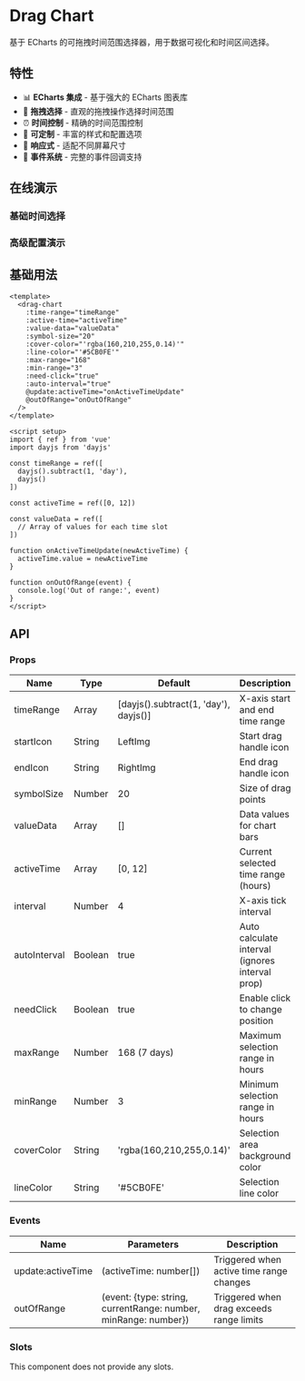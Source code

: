# Drag Chart

基于 ECharts 的可拖拽时间范围选择器，用于数据可视化和时间区间选择。

## 特性

- 📊 **ECharts 集成** - 基于强大的 ECharts 图表库
- 🎯 **拖拽选择** - 直观的拖拽操作选择时间范围
- ⏰ **时间控制** - 精确的时间范围控制
- 🎨 **可定制** - 丰富的样式和配置选项
- 📱 **响应式** - 适配不同屏幕尺寸
- 🔧 **事件系统** - 完整的事件回调支持

## 在线演示

### 基础时间选择

<script setup>
import Demo1 from './demo1.vue'
import Demo2 from './demo2.vue'
</script>

<Demo1 />

### 高级配置演示

<Demo2 />

## 基础用法

```vue
<template>
  <drag-chart
    :time-range="timeRange"
    :active-time="activeTime"
    :value-data="valueData"
    :symbol-size="20"
    :cover-color="'rgba(160,210,255,0.14)'"
    :line-color="'#5CB0FE'"
    :max-range="168"
    :min-range="3"
    :need-click="true"
    :auto-interval="true"
    @update:activeTime="onActiveTimeUpdate"
    @outOfRange="onOutOfRange"
  />
</template>

<script setup>
import { ref } from 'vue'
import dayjs from 'dayjs'

const timeRange = ref([
  dayjs().subtract(1, 'day'),
  dayjs()
])

const activeTime = ref([0, 12])

const valueData = ref([
  // Array of values for each time slot
])

function onActiveTimeUpdate(newActiveTime) {
  activeTime.value = newActiveTime
}

function onOutOfRange(event) {
  console.log('Out of range:', event)
}
</script>
```

## API

### Props

| Name         | Type                    | Default                      | Description                                    |
|--------------|-------------------------|------------------------------|------------------------------------------------|
| timeRange    | Array                   | [dayjs().subtract(1, 'day'), dayjs()] | X-axis start and end time range      |
| startIcon    | String                  | LeftImg                      | Start drag handle icon                         |
| endIcon      | String                  | RightImg                     | End drag handle icon                           |
| symbolSize   | Number                  | 20                           | Size of drag points                            |
| valueData    | Array                   | []                           | Data values for chart bars                     |
| activeTime   | Array                   | [0, 12]                      | Current selected time range (hours)            |
| interval     | Number                  | 4                            | X-axis tick interval                           |
| autoInterval | Boolean                 | true                         | Auto calculate interval (ignores interval prop)|
| needClick    | Boolean                 | true                         | Enable click to change position                |
| maxRange     | Number                  | 168 (7 days)                 | Maximum selection range in hours               |
| minRange     | Number                  | 3                            | Minimum selection range in hours               |
| coverColor   | String                  | 'rgba(160,210,255,0.14)'     | Selection area background color                |
| lineColor    | String                  | '#5CB0FE'                    | Selection line color                           |

### Events

| Name           | Parameters                                    | Description                               |
|----------------|-----------------------------------------------|-------------------------------------------|
| update:activeTime | (activeTime: number[])                      | Triggered when active time range changes  |
| outOfRange     | (event: {type: string, currentRange: number, minRange: number}) | Triggered when drag exceeds range limits |

### Slots

This component does not provide any slots.
